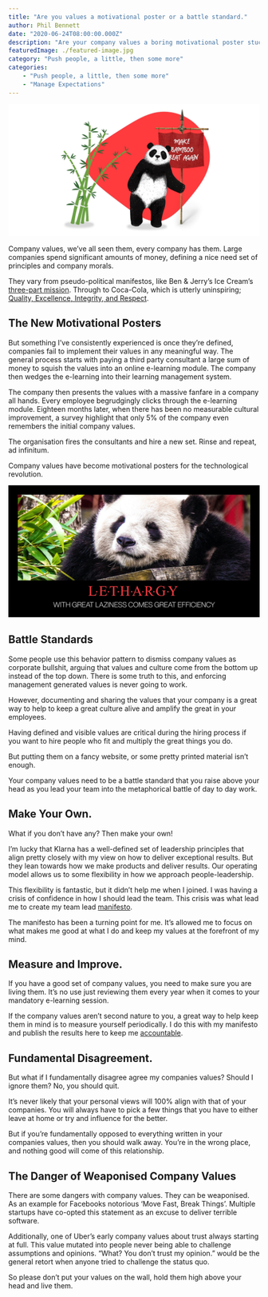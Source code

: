 ```yaml
---
title: "Are you values a motivational poster or a battle standard."
author: Phil Bennett
date: "2020-06-24T08:00:00.000Z"
description: "Are your company values a boring motivational poster stuck on the wall, or a battle standard that you lead your team under?"
featuredImage: ./featured-image.jpg
category: "Push people, a little, then some more"
categories: 
    - "Push people, a little, then some more"
    - "Manage Expectations" 
---
```


![Make Bamboo Great Again](./featured-image.jpg)

Company values, we’ve all seen them, every company has them. Large companies spend significant amounts of money, defining a nice need set of principles and company morals. 

They vary from pseudo-political manifestos, like Ben & Jerry’s Ice Cream’s [three-part mission](https://www.benjerry.com/values). Through to Coca-Cola, which is utterly uninspiring; [Quality, Excellence, Integrity, and Respect](https://cocacolaunited.com/core-values/).

## The New Motivational Posters
But something I’ve consistently experienced is once they’re defined, companies fail to implement their values in any meaningful way. The general process starts with paying a third party consultant a large sum of money to squish the values into an online e-learning module. The company then wedges the e-learning into their learning management system. 

The company then presents the values with a massive fanfare in a company all hands. Every employee begrudgingly clicks through the e-learning module. Eighteen months later, when there has been no measurable cultural improvement, a survey highlight that only 5% of the company even remembers the initial company values. 

The organisation fires the consultants and hire a new set. Rinse and repeat, ad infinitum. 

Company values have become motivational posters for the technological revolution. 

![Panda Motvational Poster](./poster.jpg)

## Battle Standards
Some people use this behavior pattern to dismiss company values as corporate bullshit, arguing that values and culture come from the bottom up instead of the top down. There is some truth to this, and enforcing management generated values is never going to work. 

However, documenting and sharing the values that your company is a great way to help to keep a great culture alive and amplify the great in your employees. 

Having defined and visible values are critical during the hiring process if you want to hire people who fit and multiply the great things you do. 

But putting them on a fancy website, or some pretty printed material isn’t enough. 

Your company values need to be a battle standard that you raise above your head as you lead your team into the metaphorical battle of day to day work. 

## Make Your Own. 
What if you don’t have any? Then make your own!

I’m lucky that Klarna has a well-defined set of leadership principles that align pretty closely with my view on how to deliver exceptional results. But they lean towards how we make products and deliver results. Our operating model allows us to some flexibility in how we approach people-leadership. 

This flexibility is fantastic, but it didn’t help me when I joined. I was having a crisis of confidence in how I should lead the team. This crisis was what lead me to create my team lead [manifesto](/manifesto/). 

The manifesto has been a turning point for me. It’s allowed me to focus on what makes me good at what I do and keep my values at the forefront of my mind. 

## Measure and Improve. 
If you have a good set of company values, you need to make sure you are living them. It’s no use just reviewing them every year when it comes to your mandatory e-learning session. 

If the company values aren’t second nature to you, a great way to help keep them in mind is to measure yourself periodically. I do this with my manifesto and publish the results here to keep me [accountable](/my-am-i-a-good-manager-scorecard-for-2020-so-far/). 

## Fundamental Disagreement.
But what if I fundamentally disagree agree my companies values? Should I ignore them? No, you should quit. 

It’s never likely that your personal views will 100% align with that of your companies. You will always have to pick a few things that you have to either leave at home or try and influence for the better. 

But if you’re fundamentally opposed to everything written in your companies values, then you should walk away. You’re in the wrong place, and nothing good will come of this relationship. 

## The Danger of Weaponised Company Values
There are some dangers with company values. They can be weaponised. As an example for Facebooks notorious ‘Move Fast, Break Things’. Multiple startups have co-opted this statement as an excuse to deliver terrible software. 

Additionally, one of Uber’s early company values about trust always starting at full. This value mutated into people never being able to challenge assumptions and opinions. “What? You don’t trust my opinion.” would be the general retort when anyone tried to challenge the status quo. 

So please don’t put your values on the wall, hold them high above your head and live them. 